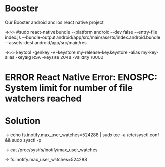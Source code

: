 # Booster

Our Booster android and ios react native project

=>>> #sudo react-native bundle --platform android --dev false --entry-file index.js --bundle-output android/app/src/main/assets/index.android.bundle --assets-dest android/app/src/main/res

=>>> keytool -genkey -v -keystore my-release-key.keystore -alias my-key-alias -keyalg RSA -keysize 2048 -validity 10000

# ERROR React Native Error: ENOSPC: System limit for number of file watchers reached

# Solution

-> echo fs.inotify.max_user_watches=524288 | sudo tee -a /etc/sysctl.conf && sudo sysctl -p

-> cat /proc/sys/fs/inotify/max_user_watches

-> fs.inotify.max_user_watches=524288
